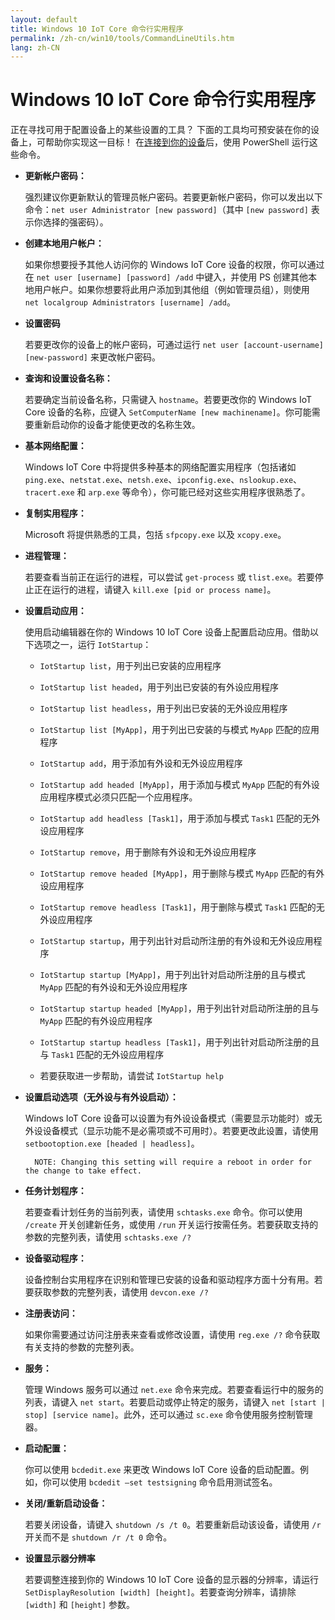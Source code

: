 ```yaml
---
layout: default
title: Windows 10 IoT Core 命令行实用程序
permalink: /zh-cn/win10/tools/CommandLineUtils.htm
lang: zh-CN
---
```


# Windows 10 IoT Core 命令行实用程序

正在寻找可用于配置设备上的某些设置的工具？ 下面的工具均可预安装在你的设备上，可帮助你实现这一目标！ 在[连接到你的设备]({{site.baseurl}}/{{page.lang}}/win10/samples/PowerShell.htm)后，使用 PowerShell 运行这些命令。

* **更新帐户密码：**

	强烈建议你更新默认的管理员帐户密码。若要更新帐户密码，你可以发出以下命令：`net user Administrator [new password]`（其中 `[new password]` 表示你选择的强密码）。

* **创建本地用户帐户：**

	如果你想要授予其他人访问你的 Windows IoT Core 设备的权限，你可以通过在 `net user [username] [password] /add` 中键入，并使用 PS 创建其他本地用户帐户。如果你想要将此用户添加到其他组（例如管理员组），则使用 `net localgroup Administrators [username] /add`。

* **设置密码**

	若要更改你的设备上的帐户密码，可通过运行 `net user [account-username] [new-password]` 来更改帐户密码。

* **查询和设置设备名称：**

	若要确定当前设备名称，只需键入 `hostname`。若要更改你的 Windows IoT Core 设备的名称，应键入 `SetComputerName [new machinename]`。你可能需要重新启动你的设备才能使更改的名称生效。

* **基本网络配置：**

	Windows IoT Core 中将提供多种基本的网络配置实用程序（包括诸如 `ping.exe`、`netstat.exe`、`netsh.exe`、`ipconfig.exe`、`nslookup.exe`、`tracert.exe` 和 `arp.exe` 等命令），你可能已经对这些实用程序很熟悉了。

* **复制实用程序：**

	Microsoft 将提供熟悉的工具，包括 `sfpcopy.exe` 以及 `xcopy.exe`。

* **进程管理：**

	若要查看当前正在运行的进程，可以尝试 `get-process` 或 `tlist.exe`。若要停止正在运行的进程，请键入 `kill.exe [pid or process name]`。

* **设置启动应用：**

	使用启动编辑器在你的 Windows 10 IoT Core 设备上配置启动应用。借助以下选项之一，运行 `IotStartup`：

	* `IotStartup list`，用于列出已安装的应用程序

    * `IotStartup list headed`，用于列出已安装的有外设应用程序

    * `IotStartup list headless`，用于列出已安装的无外设应用程序

    * `IotStartup list [MyApp]`，用于列出已安装的与模式 `MyApp` 匹配的应用程序

    * `IotStartup add`，用于添加有外设和无外设应用程序

    * `IotStartup add headed [MyApp]`，用于添加与模式 `MyApp` 匹配的有外设应用程序模式必须只匹配一个应用程序。

    * `IotStartup add headless [Task1]`，用于添加与模式 `Task1` 匹配的无外设应用程序

    * `IotStartup remove`，用于删除有外设和无外设应用程序

    * `IotStartup remove headed [MyApp]`，用于删除与模式 `MyApp` 匹配的有外设应用程序

    * `IotStartup remove headless [Task1]`，用于删除与模式 `Task1` 匹配的无外设应用程序

    * `IotStartup startup`，用于列出针对启动所注册的有外设和无外设应用程序

    * `IotStartup startup [MyApp]`，用于列出针对启动所注册的且与模式 `MyApp` 匹配的有外设和无外设应用程序

    * `IotStartup startup headed [MyApp]`，用于列出针对启动所注册的且与 `MyApp` 匹配的有外设应用程序

    * `IotStartup startup headless [Task1]`，用于列出针对启动所注册的且与 `Task1` 匹配的无外设应用程序

	* 若要获取进一步帮助，请尝试 `IotStartup help`

* **设置启动选项（无外设与有外设启动）：**

	Windows IoT Core 设备可以设置为有外设设备模式（需要显示功能时）或无外设设备模式（显示功能不是必需项或不可用时）。若要更改此设置，请使用 `setbootoption.exe [headed | headless]`。

		NOTE: Changing this setting will require a reboot in order for the change to take effect.

* **任务计划程序：**

	若要查看计划任务的当前列表，请使用 `schtasks.exe` 命令。你可以使用 `/create` 开关创建新任务，或使用 `/run` 开关运行按需任务。若要获取支持的参数的完整列表，请使用 `schtasks.exe /?`

* **设备驱动程序：**

	设备控制台实用程序在识别和管理已安装的设备和驱动程序方面十分有用。若要获取参数的完整列表，请使用 `devcon.exe /?`

* **注册表访问：**

	如果你需要通过访问注册表来查看或修改设置，请使用 `reg.exe /?` 命令获取有关支持的参数的完整列表。

* **服务：**

	管理 Windows 服务可以通过 `net.exe` 命令来完成。若要查看运行中的服务的列表，请键入 `net start`。若要启动或停止特定的服务，请键入 `net [start | stop] [service name]`。此外，还可以通过 `sc.exe` 命令使用服务控制管理器。

* **启动配置：**

	你可以使用 `bcdedit.exe` 来更改 Windows IoT Core 设备的启动配置。例如，你可以使用 `bcdedit –set testsigning` 命令启用测试签名。

* **关闭/重新启动设备：**

	若要关闭设备，请键入 `shutdown /s /t 0`。若要重新启动该设备，请使用 `/r` 开关而不是 `shutdown /r /t 0` 命令。

* **设置显示器分辨率**

	若要调整连接到你的 Windows 10 IoT Core 设备的显示器的分辨率，请运行 `SetDisplayResolution [width] [height]`。若要查询分辨率，请排除 `[width]` 和 `[height]` 参数。
